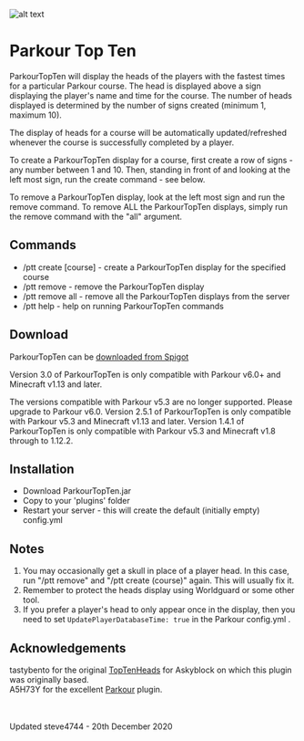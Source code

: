![alt text](https://www.spigotmc.org/attachments/2019-02-25_11-50-03-png.407332/ "Parkour Top Ten")

# Parkour Top Ten

ParkourTopTen will display the heads of the players with the fastest times for a particular Parkour course. The head is displayed above a sign displaying the player's name and time for the course. The number of heads displayed is determined by the number of signs created (minimum 1, maximum 10).

The display of heads for a course will be automatically updated/refreshed whenever the course is successfully completed by a player.

To create a ParkourTopTen display for a course, first create a row of signs - any number between 1 and 10. Then, standing in front of and looking at the left most sign, run the create command - see below.

To remove a ParkourTopTen display, look at the left most sign and run the remove command.
To remove ALL the ParkourTopTen displays, simply run the remove command with the "all" argument.

## Commands
* /ptt create [course] - create a ParkourTopTen display for the specified course
* /ptt remove - remove the ParkourTopTen display
* /ptt remove all - remove all the ParkourTopTen displays from the server
* /ptt help - help on running ParkourTopTen commands

## Download
ParkourTopTen can be [downloaded from Spigot](https://www.spigotmc.org/resources/parkour-top-ten.46268// "ParkourTopTen by steve4744")

Version 3.0 of ParkourTopTen is only compatible with Parkour v6.0+ and Minecraft v1.13 and later.

The versions compatible with Parkour v5.3 are no longer supported. Please upgrade to Parkour v6.0.
Version 2.5.1 of ParkourTopTen is only compatible with Parkour v5.3 and Minecraft v1.13 and later.
Version 1.4.1 of ParkourTopTen is only compatible with Parkour v5.3 and Minecraft v1.8 through to 1.12.2.

## Installation
* Download ParkourTopTen.jar
* Copy to your 'plugins' folder
* Restart your server - this will create the default (initially empty) config.yml

## Notes
1. You may occasionally get a skull in place of a player head. In this case, run "/ptt remove" and "/ptt create (course)" again. This will usually fix it.
2. Remember to protect the heads display using Worldguard or some other tool.
3. If you prefer a player's head to only appear once in the display, then you need to set ```UpdatePlayerDatabaseTime: true``` in the Parkour config.yml .


## Acknowledgements
tastybento for the original [TopTenHeads](https://github.com/tastybento/TopTenHeads) for Askyblock on which this plugin was originally based.<br>
A5H73Y for the excellent [Parkour](https://github.com/A5H73Y/Parkour) plugin.

<br />
<br />
Updated steve4744 - 20th December 2020

